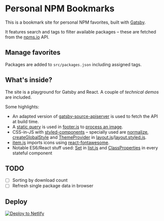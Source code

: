 # Personal NPM Bookmarks

This is a bookmark site for personal NPM favorites, built with [Gatsby](https://www.gatsbyjs.org/).

It features search and tags to filter available packages – these are fetched from the [npms.io](https://npms.io/) API.

## Manage favorites

Packages are added to `src/packages.json` including assigned tags.

## What's inside?

The site is a playground for Gatsby and React. A couple of _technical demos_ are included.

Some highlights:

- An adapted version of [gatsby-source-apiserver](https://www.gatsbyjs.org/packages/gatsby-source-apiserver/?=gatsby-source-apiserver) is used to fetch the API at build time.
- A [static query](https://www.gatsbyjs.org/docs/static-query/) is used in [footer.js](https://github.com/cardiv/npm.cardiv.de/blob/master/src/components/footer.js) to [process an image](https://www.gatsbyjs.org/docs/working-with-images/).
- CSS-in-JS with [styled-components](https://www.styled-components.com/) – specially used are [normalize](https://www.npmjs.com/package/styled-normalize), [createGlobalStyle](https://www.styled-components.com/docs/api#createglobalstyle) and [ThemeProvider](https://www.styled-components.com/docs/advanced#theming) in [layout.js](https://github.com/cardiv/npm.cardiv.de/blob/master/src/components/layout.js)/[layout.styled.js](https://github.com/cardiv/npm.cardiv.de/blob/master/src/components/layout.styled.js).
- [item.js](https://github.com/cardiv/npm.cardiv.de/blob/master/src/components/packages/item.js) imports icons using [react-fontawesome](https://github.com/FortAwesome/react-fontawesome).
- Notable ES6/React stuff used: [Set](https://developer.mozilla.org/de/docs/Web/JavaScript/Reference/Global_Objects/Set) in [list.js](https://github.com/cardiv/npm.cardiv.de/blob/master/src/components/packages/list.js) and [ClassProperties](https://michalzalecki.com/react-components-and-class-properties/) in every stateful component

## TODO

- [ ] Sorting by download count
- [ ] Refresh single package data in browser

## Deploy

[![Deploy to Netlify](https://www.netlify.com/img/deploy/button.svg)](https://app.netlify.com/start/deploy?repository=https://github.com/cardiv/npm.cardiv.de)
